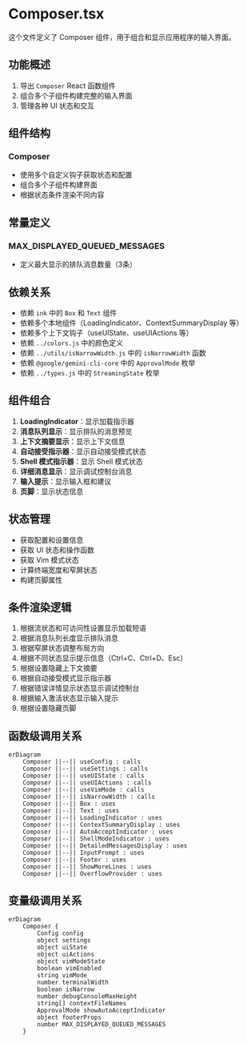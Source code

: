 # Composer.tsx

这个文件定义了 Composer 组件，用于组合和显示应用程序的输入界面。

## 功能概述

1. 导出 `Composer` React 函数组件
2. 组合多个子组件构建完整的输入界面
3. 管理各种 UI 状态和交互

## 组件结构

### Composer
- 使用多个自定义钩子获取状态和配置
- 组合多个子组件构建界面
- 根据状态条件渲染不同内容

## 常量定义

### MAX_DISPLAYED_QUEUED_MESSAGES
- 定义最大显示的排队消息数量（3条）

## 依赖关系

- 依赖 `ink` 中的 `Box` 和 `Text` 组件
- 依赖多个本地组件（LoadingIndicator、ContextSummaryDisplay 等）
- 依赖多个上下文钩子（useUIState、useUIActions 等）
- 依赖 `../colors.js` 中的颜色定义
- 依赖 `../utils/isNarrowWidth.js` 中的 `isNarrowWidth` 函数
- 依赖 `@google/gemini-cli-core` 中的 `ApprovalMode` 枚举
- 依赖 `../types.js` 中的 `StreamingState` 枚举

## 组件组合

1. **LoadingIndicator**：显示加载指示器
2. **消息队列显示**：显示排队的消息预览
3. **上下文摘要显示**：显示上下文信息
4. **自动接受指示器**：显示自动接受模式状态
5. **Shell 模式指示器**：显示 Shell 模式状态
6. **详细消息显示**：显示调试控制台消息
7. **输入提示**：显示输入框和建议
8. **页脚**：显示状态信息

## 状态管理

- 获取配置和设置信息
- 获取 UI 状态和操作函数
- 获取 Vim 模式状态
- 计算终端宽度和窄屏状态
- 构建页脚属性

## 条件渲染逻辑

1. 根据流状态和可访问性设置显示加载短语
2. 根据消息队列长度显示排队消息
3. 根据窄屏状态调整布局方向
4. 根据不同状态显示提示信息（Ctrl+C、Ctrl+D、Esc）
5. 根据设置隐藏上下文摘要
6. 根据自动接受模式显示指示器
7. 根据错误详情显示状态显示调试控制台
8. 根据输入激活状态显示输入提示
9. 根据设置隐藏页脚

## 函数级调用关系

```mermaid
erDiagram
    Composer ||--|| useConfig : calls
    Composer ||--|| useSettings : calls
    Composer ||--|| useUIState : calls
    Composer ||--|| useUIActions : calls
    Composer ||--|| useVimMode : calls
    Composer ||--|| isNarrowWidth : calls
    Composer ||--|| Box : uses
    Composer ||--|| Text : uses
    Composer ||--|| LoadingIndicator : uses
    Composer ||--|| ContextSummaryDisplay : uses
    Composer ||--|| AutoAcceptIndicator : uses
    Composer ||--|| ShellModeIndicator : uses
    Composer ||--|| DetailedMessagesDisplay : uses
    Composer ||--|| InputPrompt : uses
    Composer ||--|| Footer : uses
    Composer ||--|| ShowMoreLines : uses
    Composer ||--|| OverflowProvider : uses
```

## 变量级调用关系

```mermaid
erDiagram
    Composer {
        Config config
        object settings
        object uiState
        object uiActions
        object vimModeState
        boolean vimEnabled
        string vimMode
        number terminalWidth
        boolean isNarrow
        number debugConsoleMaxHeight
        string[] contextFileNames
        ApprovalMode showAutoAcceptIndicator
        object footerProps
        number MAX_DISPLAYED_QUEUED_MESSAGES
    }
```